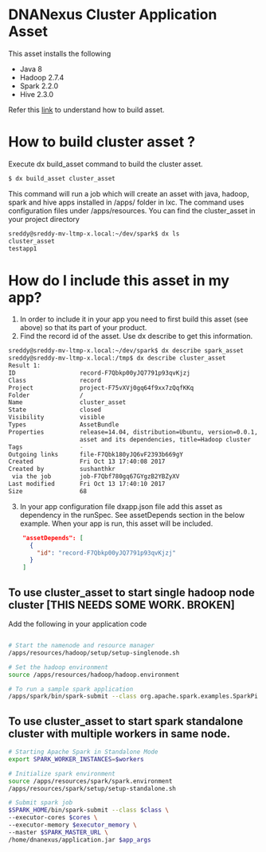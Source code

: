 # DNANexus Cluster Application Asset
This asset installs the following
* Java 8
* Hadoop 2.7.4
* Spark 2.2.0
* Hive 2.3.0

Refer this [link](https://wiki.dnanexus.com/Developer-Tutorials/Asset-Build-Process) to understand how to build asset.

# How to build cluster asset ?
Execute dx build_asset command to build the cluster asset.
```bash
$ dx build_asset cluster_asset
```
This command will run a job which will create an asset with java, hadoop, spark and hive apps installed in /apps/ folder in lxc.
The command uses configuration files under /apps/resources.
You can find the cluster_asset in your project directory
```bash
sreddy@sreddy-mv-ltmp-x.local:~/dev/spark$ dx ls
cluster_asset
testapp1
```
# How do I include this asset in my app?
1.  In order to include it in your app you need to first build this asset (see above) so that its part of your product. 
2.  Find the record id of the asset. Use dx describe to get this information.
```bash
sreddy@sreddy-mv-ltmp-x.local:~/dev/spark$ dx describe spark_asset
sreddy@sreddy-mv-ltmp-x.local:/tmp$ dx describe cluster_asset
Result 1:
ID                  record-F7Qbkp00yJQ7791p93qvKjzj
Class               record
Project             project-F75vXVj0gq64f9xx7zQqfKKq
Folder              /
Name                cluster_asset
State               closed
Visibility          visible
Types               AssetBundle
Properties          release=14.04, distribution=Ubuntu, version=0.0.1, description=Apache Hadoop
                    asset and its dependencies, title=Hadoop cluster
Tags                -
Outgoing links      file-F7Qbk180yJQ6vF2393b669gY
Created             Fri Oct 13 17:40:08 2017
Created by          sushanthkr
 via the job        job-F7Qbf780gq67GYgzB2YBZyXV
Last modified       Fri Oct 13 17:40:10 2017
Size                68


```
3.  In your app configuration file dxapp.json file add this asset as dependency in the runSpec. See assetDepends section in the below example. When your app is run, this asset will be included.
```json
    "assetDepends": [
      {
        "id": "record-F7Qbkp00yJQ7791p93qvKjzj"
      }
    ]
```

## To use cluster_asset to start single hadoop node cluster [THIS NEEDS SOME WORK. BROKEN]
Add the following in your application code 
```bash

# Start the namenode and resource manager
/apps/resources/hadoop/setup/setup-singlenode.sh

# Set the hadoop environment
source /apps/resources/hadoop/hadoop.environment 

# To run a sample spark application
/apps/spark/bin/spark-submit --class org.apache.spark.examples.SparkPi --master yarn --deploy-mode cluster /apps/spark/examples/jars/spark-examples_2.11-2.2.0.jar 10
```

## To use cluster_asset to start spark standalone cluster with multiple workers in same node.
```bash
# Starting Apache Spark in Standalone Mode
export SPARK_WORKER_INSTANCES=$workers

# Initialize spark environment
source /apps/resources/spark/spark.environment
/apps/resources/spark/setup/setup-standalone.sh

# Submit spark job
$SPARK_HOME/bin/spark-submit --class $class \
--executor-cores $cores \
--executor-memory $executor_memory \
--master $SPARK_MASTER_URL \
/home/dnanexus/application.jar $app_args
```
